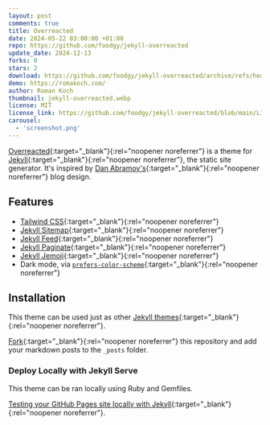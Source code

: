 ```yaml
---
layout: post
comments: true
title: Overreacted
date: 2024-05-22 03:00:00 +01:00
repo: https://github.com/foodgy/jekyll-overreacted
update_date: 2024-12-13
forks: 0
stars: 2
download: https://github.com/foodgy/jekyll-overreacted/archive/refs/heads/main.zip
demo: https://romakoch.com/
author: Roman Koch
thumbnail: jekyll-overreacted.webp
license: MIT
license_link: https://github.com/foodgy/jekyll-overreacted/blob/main/LICENSE
carousel:
  - 'screenshot.png'
---
```


[Overreacted](https://github.com/foodgy/jekyll-overreacted){:target="_blank"}{:rel="noopener noreferrer"} is a theme for [Jekyll](http://jekyllrb.com){:target="_blank"}{:rel="noopener noreferrer"}, the static site generator. It's inspired by [Dan Abramov's](https://overreacted.io/){:target="_blank"}{:rel="noopener noreferrer"} blog design.

## Features

* [Tailwind CSS](https://tailwindcss.com/){:target="_blank"}{:rel="noopener noreferrer"}
* [Jekyll Sitemap](https://github.com/jekyll/jekyll-sitemap){:target="_blank"}{:rel="noopener noreferrer"}
* [Jekyll Feed](https://github.com/jekyll/jekyll-feed/){:target="_blank"}{:rel="noopener noreferrer"}
* [Jekyll Paginate](https://github.com/jekyll/jekyll-paginate){:target="_blank"}{:rel="noopener noreferrer"}
* [Jekyll Jemoji](https://github.com/jekyll/jemoji){:target="_blank"}{:rel="noopener noreferrer"}
* Dark mode, via [`prefers-color-scheme`](https://developer.mozilla.org/en-US/docs/Web/CSS/@media/prefers-color-scheme){:target="_blank"}{:rel="noopener noreferrer"}

## Installation

This theme can be used just as other [Jekyll themes](https://pages.github.com){:target="_blank"}{:rel="noopener noreferrer"}.

[Fork](https://github.com/sighingnow/jekyll-gitbook/fork){:target="_blank"}{:rel="noopener noreferrer"} this repository and add your markdown posts to the `_posts` folder.

### Deploy Locally with Jekyll Serve

This theme can be ran locally using Ruby and Gemfiles.

[Testing your GitHub Pages site locally with Jekyll](https://docs.github.com/en/pages/setting-up-a-github-pages-site-with-jekyll/testing-your-github-pages-site-locally-with-jekyll){:target="_blank"}{:rel="noopener noreferrer"}.